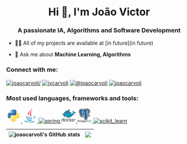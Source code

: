 <h1 align="center">Hi 👋, I'm João Victor</h1>
<h3 align="center">A passionate IA, Algorithms and Software Development</h3>

- 👨‍💻 All of my projects are available at [in future](in future)

- 💬 Ask me about **Machine Learning, Algorithms**

<h3 align="left">Connect with me:</h3>
<p align="left">
<a href="https://linkedin.com/in/joaocarvoli/" target="blank"><img align="center" src="https://raw.githubusercontent.com/rahuldkjain/github-profile-readme-generator/master/src/images/icons/Social/linked-in-alt.svg" alt="joaocarvoli/" height="30" width="40" /></a>
<a href="https://kaggle.com/jvcarvoli" target="blank"><img align="center" src="https://raw.githubusercontent.com/rahuldkjain/github-profile-readme-generator/master/src/images/icons/Social/kaggle.svg" alt="jvcarvoli" height="30" width="40" /></a>
<a href="https://medium.com/@joaocarvoli" target="blank"><img align="center" src="https://raw.githubusercontent.com/rahuldkjain/github-profile-readme-generator/master/src/images/icons/Social/medium.svg" alt="@joaocarvoli" height="30" width="40" /></a>
<a href="https://www.hackerrank.com/joaocarvoli" target="blank"><img align="center" src="https://raw.githubusercontent.com/rahuldkjain/github-profile-readme-generator/master/src/images/icons/Social/hackerrank.svg" alt="joaocarvoli" height="30" width="40" /></a>
</p>

<h3 align="left">Most used languages, frameworks and tools:</h3>
<p align="left"> 
<a href="https://www.python.org" target="_blank" rel="noreferrer"> <img src="https://raw.githubusercontent.com/devicons/devicon/master/icons/python/python-original.svg" alt="python" width="40" height="40"/> </a>
<a href="https://www.java.com" target="_blank" rel="noreferrer"> <img src="https://raw.githubusercontent.com/devicons/devicon/master/icons/java/java-original.svg" alt="java" width="40" height="40"/> </a>
  <a href="https://spring.io/" target="_blank" rel="noreferrer"> <img src="https://www.vectorlogo.zone/logos/springio/springio-icon.svg" alt="spring" width="40" height="40"/> </a>
<a href="https://www.docker.com/" target="_blank" rel="noreferrer"> <img src="https://raw.githubusercontent.com/devicons/devicon/master/icons/docker/docker-original-wordmark.svg" alt="docker" width="40" height="40"/> </a> 
<a href="https://www.postgresql.org" target="_blank" rel="noreferrer"> <img src="https://raw.githubusercontent.com/devicons/devicon/master/icons/postgresql/postgresql-original-wordmark.svg" alt="postgresql" width="40" height="40"/> </a> 
<a href="https://scikit-learn.org/" target="_blank" rel="noreferrer"> <img src="https://upload.wikimedia.org/wikipedia/commons/0/05/Scikit_learn_logo_small.svg" alt="scikit_learn" width="40" height="40"/> </a> 
</p>

| <img align="center" src="https://github-readme-stats.vercel.app/api?username=joaocarvoli&hide_border=true&show_icons=true" alt="joaocarvoli's GitHub stats" /></a> | <img align="center" src="https://github-readme-stats.vercel.app/api/top-langs/?username=joaocarvoli&exclude_repo=machineLearning,ML-problems,xai,dataCamp-projects,WeekData_immersion-alura&layout=compact&hide_border=true" /></a> |
| ------------- | ------------- |
